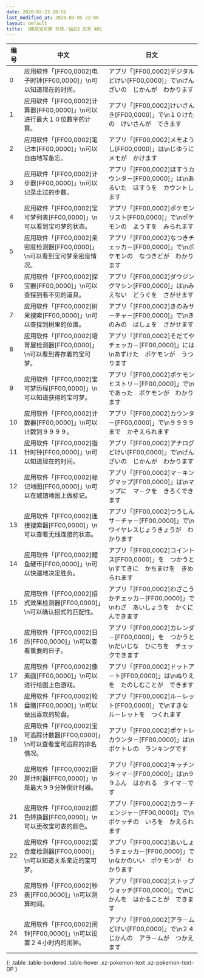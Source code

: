 ```yaml
---
date: 2020-02-23 20:56
last_modified_at: 2020-03-05 22:06
layout: default
title: 《精灵宝可梦 珍珠／钻石》文本 401
---
```

| 编号 | 中文 | 日文 |
| ---- | ---- | ---- |
| 0 | 应用软件「[FF00,0002]电子时钟[FF00,0000]」\n可以知道现在的时间。 | アプリ「[FF00,0002]デジタルどけい[FF00,0000]」で\nげんざいの　じかんが　わかります |
| 1 | 应用软件「[FF00,0002]计算器[FF00,0000]」\n可以进行最大１０位数字的计算。 | アプリ「[FF00,0002]けいさんき[FF00,0000]」で\n１０けたの　けいさんが　できます |
| 2 | 应用软件「[FF00,0002]笔记本[FF00,0000]」\n可以自由地写备忘。 | アプリ「[FF00,0002]メモようし[FF00,0000]」は\nじゆうに　メモが　かけます |
| 3 | 应用软件「[FF00,0002]计步器[FF00,0000]」\n可以记录走过的步数。 | アプリ「[FF00,0002]ほすうカウンタ－[FF00,0000]」は\nあるいた　ほすうを　カウントします |
| 4 | 应用软件「[FF00,0002]宝可梦列表[FF00,0000]」\n可以看到宝可梦的状态。 | アプリ「[FF00,0002]ポケモンリスト[FF00,0000]」で\nポケモンの　ようすを　みられます |
| 5 | 应用软件「[FF00,0002]亲密度检测器[FF00,0000]」\n可以看到宝可梦亲密度情况。 | アプリ「[FF00,0002]なつきチェッカ－[FF00,0000]」で\nポケモンの　なつきどが　わかります |
| 6 | 应用软件「[FF00,0002]探宝器[FF00,0000]」\n可以查探到看不见的道具。 | アプリ「[FF00,0002]ダウジングマシン[FF00,0000]」は\nみえない　どうぐを　さがせます |
| 7 | 应用软件「[FF00,0002]树果搜索[FF00,0000]」\n可以查探到树果的位置。 | アプリ「[FF00,0002]きのみサ－チャ－[FF00,0000]」で\nきのみの　ばしょを　さがせます |
| 8 | 应用软件「[FF00,0002]培育屋检测器[FF00,0000]」\n可以看到寄存着的宝可梦。 | アプリ「[FF00,0002]そだてやチェッカ－[FF00,0000]」には\nあずけた　ポケモンが　うつります |
| 9 | 应用软件「[FF00,0002]宝可梦历程[FF00,0000]」\n可以知道获得的宝可梦。 | アプリ「[FF00,0002]ポケモンヒストリ－[FF00,0000]」で\nであった　ポケモンが　わかります |
| 10 | 应用软件「[FF00,0002]计数器[FF00,0000]」\n可以计数到９９９９。 | アプリ「[FF00,0002]カウンタ－[FF00,0000]」で\n９９９９まで　かぞえられます |
| 11 | 应用软件「[FF00,0002]指针时钟[FF00,0000]」\n可以知道现在的时间。 | アプリ「[FF00,0002]アナログどけい[FF00,0000]」で\nげんざいの　じかんが　わかります |
| 12 | 应用软件「[FF00,0002]标记地图[FF00,0000]」\n可以在城镇地图上做标记。 | アプリ「[FF00,0002]マ－キングマップ[FF00,0000]」は\nマップに　マ－クを　きろくできます |
| 13 | 应用软件「[FF00,0002]连接搜索器[FF00,0000]」\n可以查看无线连接的状态。 | アプリ「[FF00,0002]つうしんサ－チャ－[FF00,0000]」で\nワイヤレスじょうきょうが　わかります |
| 14 | 应用软件「[FF00,0002]鲤鱼硬币[FF00,0000]」\n可以快速地决定胜负。 | アプリ「[FF00,0002]コイントス[FF00,0000]」を　つかうと\nすてきに　かちまけを　きめられます |
| 15 | 应用软件「[FF00,0002]招式效果检测器[FF00,0000]」\n可以确认招式的匹配性。 | アプリ「[FF00,0002]わざこうかチェッカ－[FF00,0000]」で\nわざ　あいしょうを　かくにんできます |
| 16 | 应用软件「[FF00,0002]日历[FF00,0000]」\n可以查看重要的日子。 | アプリ「[FF00,0002]カレンダ－[FF00,0000]」を　つかうと\nだいじな　ひにちを　チェックできます |
| 17 | 应用软件「[FF00,0002]像素画[FF00,0000]」\n可以进行给图上色游戏。 | アプリ「[FF00,0002]ドットア－ト[FF00,0000]」は\nぬりえを　たのしむことが　できます |
| 18 | 应用软件「[FF00,0002]轮盘赌[FF00,0000]」\n可以做出喜欢的轮盘。 | アプリ「[FF00,0002]ル－レット[FF00,0000]」で\nすきな　ル－レットを　つくれます |
| 19 | 应用软件「[FF00,0002]宝可追踪计数器[FF00,0000]」\n可以查看宝可追踪的排名情况。 | アプリ「[FF00,0002]ポケトレカウンタ－[FF00,0000]」は\nポケトレの　ランキングです |
| 20 | 应用软件「[FF00,0002]厨房计时器[FF00,0000]」\n是最大９９分钟倒计时器。 | アプリ「[FF00,0002]キッチンタイマ－[FF00,0000]」は\n９９ふん　はかれる　タイマ－です |
| 21 | 应用软件「[FF00,0002]颜色转换器[FF00,0000]」\n可以更改宝可表的颜色。 | アプリ「[FF00,0002]カラ－チェンジャ－[FF00,0000]」で\nポケッチの　いろを　かえられます |
| 22 | 应用软件「[FF00,0002]契合度检测器[FF00,0000]」\n可以知道关系亲近的宝可梦。 | アプリ「[FF00,0002]あいしょうチェッカ－[FF00,0000]」で\nなかのいい　ポケモンが　わかります |
| 23 | 应用软件「[FF00,0002]秒表[FF00,0000]」\n可以测算时间。 | アプリ「[FF00,0002]ストップウォッチ[FF00,0000]」で\nじかんを　はかることが　できます |
| 24 | 应用软件「[FF00,0002]闹钟[FF00,0000]」\n可以设置２４小时内的闹钟。 | アプリ「[FF00,0002]アラ－ムどけい[FF00,0000]」で\n２４じかんの　アラ－ムが　つかえます |
{: .table .table-bordered .table-hover .xz-pokemon-text .xz-pokemon-text-DP }